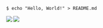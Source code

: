 ```shell
$ echo "Hello, World!" > README.md
```

<!--
**civita/civita** is a ✨ _special_ ✨ repository because its `README.md` (this file) appears on your GitHub profile.

Here are some ideas to get you started:

- 🔭 I’m currently working on ...
- 🌱 I’m currently learning ...
- 👯 I’m looking to collaborate on ...
- 🤔 I’m looking for help with ...
- 💬 Ask me about ...
- 📫 How to reach me: ...
- 😄 Pronouns: ...
- ⚡ Fun fact: ...
-->

<a href="https://github.com/anuraghazra/github-readme-stats">
<img align="left" src="https://github-readme-stats.vercel.app/api?username=civita&show_icons=true&theme=dracula&hide_rank=true&hide=stars&count_private=true&line_height=34">
</a>

<a href="https://github.com/anuraghazra/github-readme-stats">
<img align="left" src="https://github-readme-stats-6bm8ncwq9-civita.vercel.app/api/top-langs/?username=civita&hide=Jupyter%20Notebook,C&langs_count=10&theme=dracula&layout=compact">
</a>
